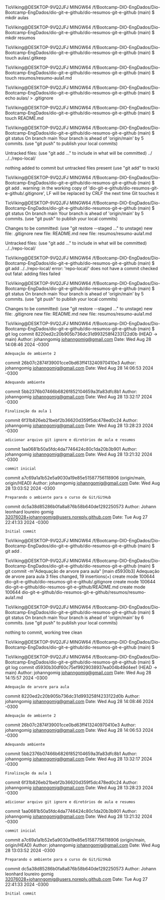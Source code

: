 TioViking@DESKTOP-9VQ2JFJ MINGW64 /f/Bootcamp-DIO-EngDados/Dio-Bootcamp-EngDados/dio-git-e-github/dio-resumos-git-e-github (main)
$ mkdir aulas

TioViking@DESKTOP-9VQ2JFJ MINGW64 /f/Bootcamp-DIO-EngDados/Dio-Bootcamp-EngDados/dio-git-e-github/dio-resumos-git-e-github (main)
$ mkdir resumos

TioViking@DESKTOP-9VQ2JFJ MINGW64 /f/Bootcamp-DIO-EngDados/Dio-Bootcamp-EngDados/dio-git-e-github/dio-resumos-git-e-github (main)
$ touch aulas/.gitkeep

TioViking@DESKTOP-9VQ2JFJ MINGW64 /f/Bootcamp-DIO-EngDados/Dio-Bootcamp-EngDados/dio-git-e-github/dio-resumos-git-e-github (main)
$ touch resumos/resumo-aula1.md

TioViking@DESKTOP-9VQ2JFJ MINGW64 /f/Bootcamp-DIO-EngDados/Dio-Bootcamp-EngDados/dio-git-e-github/dio-resumos-git-e-github (main)
$ echo aulas/ > .gitignore

TioViking@DESKTOP-9VQ2JFJ MINGW64 /f/Bootcamp-DIO-EngDados/Dio-Bootcamp-EngDados/dio-git-e-github/dio-resumos-git-e-github (main)
$ touch README.md

TioViking@DESKTOP-9VQ2JFJ MINGW64 /f/Bootcamp-DIO-EngDados/Dio-Bootcamp-EngDados/dio-git-e-github/dio-resumos-git-e-github (main)
$ git status
On branch main
Your branch is ahead of 'origin/main' by 5 commits.
  (use "git push" to publish your local commits)

Untracked files:
  (use "git add <file>..." to include in what will be committed)
        ../
        ../../repo-local/

nothing added to commit but untracked files present (use "git add" to track)

TioViking@DESKTOP-9VQ2JFJ MINGW64 /f/Bootcamp-DIO-EngDados/Dio-Bootcamp-EngDados/dio-git-e-github/dio-resumos-git-e-github (main)
$ git add .
warning: in the working copy of 'dio-git-e-github/dio-resumos-git-e-github/.gitignore', LF will be replaced by CRLF the next time Git touches it

TioViking@DESKTOP-9VQ2JFJ MINGW64 /f/Bootcamp-DIO-EngDados/Dio-Bootcamp-EngDados/dio-git-e-github/dio-resumos-git-e-github (main)
$ git status
On branch main
Your branch is ahead of 'origin/main' by 5 commits.
  (use "git push" to publish your local commits)

Changes to be committed:
  (use "git restore --staged <file>..." to unstage)
        new file:   .gitignore
        new file:   README.md
        new file:   resumos/resumo-aula1.md

Untracked files:
  (use "git add <file>..." to include in what will be committed)
        ../../repo-local/


TioViking@DESKTOP-9VQ2JFJ MINGW64 /f/Bootcamp-DIO-EngDados/Dio-Bootcamp-EngDados/dio-git-e-github/dio-resumos-git-e-github (main)
$ git add ../../repo-local/
error: 'repo-local/' does not have a commit checked out
fatal: adding files failed

TioViking@DESKTOP-9VQ2JFJ MINGW64 /f/Bootcamp-DIO-EngDados/Dio-Bootcamp-EngDados/dio-git-e-github/dio-resumos-git-e-github (main)
$ git status
On branch main
Your branch is ahead of 'origin/main' by 5 commits.
  (use "git push" to publish your local commits)

Changes to be committed:
  (use "git restore --staged <file>..." to unstage)
        new file:   .gitignore
        new file:   README.md
        new file:   resumos/resumo-aula1.md


TioViking@DESKTOP-9VQ2JFJ MINGW64 /f/Bootcamp-DIO-EngDados/Dio-Bootcamp-EngDados/dio-git-e-github/dio-resumos-git-e-github (main)
$ git log
commit 8220ed2c20b905b736dc31d993258f4233122d0b (HEAD -> main)
Author: johanngomig <johanngomig@gmail.com>
Date:   Wed Aug 28 14:08:46 2024 -0300

    Adequação de ambiente 2

commit 26b07c2874f39001cce0bd63ff413240970410e3
Author: johanngomig <johanngomig@gmail.com>
Date:   Wed Aug 28 14:06:53 2024 -0300

    Adequando ambiente

commit 5bb2376b07466b6826f852104659a3fa83dfc8b1
Author: johanngomig <johanngomig@gmail.com>
Date:   Wed Aug 28 13:32:17 2024 -0300

    Finalização da aula 1

commit 6f31b826eb21bebf2b36620d359f5dc478ed0c24
Author: johanngomig <johanngomig@gmail.com>
Date:   Wed Aug 28 13:28:23 2024 -0300

    adicionar arquivo git ignore e diretórios de aula e resumos

commit 1aa0681b50a5fdc4da7746424c80c1da20b3b901
Author: johanngomig <johanngomig@gmail.com>
Date:   Wed Aug 28 13:21:32 2024 -0300

    commit inicial

commit a7c69a1a1b52e5a9030a19e85e51587756118906 (origin/main, origin/HEAD)
Author: johanngomig <johanngomig@gmail.com>
Date:   Wed Aug 28 13:03:52 2024 -0300

    Preparando o ambiente para o curso de Git/GitHub

commit dc5a38d85286b0fa8a876b58b640de1292250573
Author: Johann leonhard loureiro gomig <32076028+johanngomig@users.noreply.github.com>
Date:   Tue Aug 27 22:41:33 2024 -0300

    Initial commit

TioViking@DESKTOP-9VQ2JFJ MINGW64 /f/Bootcamp-DIO-EngDados/Dio-Bootcamp-EngDados/dio-git-e-github/dio-resumos-git-e-github (main)
$ git add .

TioViking@DESKTOP-9VQ2JFJ MINGW64 /f/Bootcamp-DIO-EngDados/Dio-Bootcamp-EngDados/dio-git-e-github/dio-resumos-git-e-github (main)
$ git commit -m"Adequação de arvore para aula"
[main d5930b3] Adequação de arvore para aula
 3 files changed, 19 insertions(+)
 create mode 100644 dio-git-e-github/dio-resumos-git-e-github/.gitignore
 create mode 100644 dio-git-e-github/dio-resumos-git-e-github/README.md
 create mode 100644 dio-git-e-github/dio-resumos-git-e-github/resumos/resumo-aula1.md

TioViking@DESKTOP-9VQ2JFJ MINGW64 /f/Bootcamp-DIO-EngDados/Dio-Bootcamp-EngDados/dio-git-e-github/dio-resumos-git-e-github (main)
$ git status
On branch main
Your branch is ahead of 'origin/main' by 6 commits.
  (use "git push" to publish your local commits)

nothing to commit, working tree clean

TioViking@DESKTOP-9VQ2JFJ MINGW64 /f/Bootcamp-DIO-EngDados/Dio-Bootcamp-EngDados/dio-git-e-github/dio-resumos-git-e-github (main)
$

TioViking@DESKTOP-9VQ2JFJ MINGW64 /f/Bootcamp-DIO-EngDados/Dio-Bootcamp-EngDados/dio-git-e-github/dio-resumos-git-e-github (main)
$ git log
commit d5930b30df60c75ef9929038937ea004b49d4ee1 (HEAD -> main)
Author: johanngomig <johanngomig@gmail.com>
Date:   Wed Aug 28 14:15:57 2024 -0300

    Adequação de arvore para aula

commit 8220ed2c20b905b736dc31d993258f4233122d0b
Author: johanngomig <johanngomig@gmail.com>
Date:   Wed Aug 28 14:08:46 2024 -0300

    Adequação de ambiente 2

commit 26b07c2874f39001cce0bd63ff413240970410e3
Author: johanngomig <johanngomig@gmail.com>
Date:   Wed Aug 28 14:06:53 2024 -0300

    Adequando ambiente

commit 5bb2376b07466b6826f852104659a3fa83dfc8b1
Author: johanngomig <johanngomig@gmail.com>
Date:   Wed Aug 28 13:32:17 2024 -0300

    Finalização da aula 1

commit 6f31b826eb21bebf2b36620d359f5dc478ed0c24
Author: johanngomig <johanngomig@gmail.com>
Date:   Wed Aug 28 13:28:23 2024 -0300

    adicionar arquivo git ignore e diretórios de aula e resumos

commit 1aa0681b50a5fdc4da7746424c80c1da20b3b901
Author: johanngomig <johanngomig@gmail.com>
Date:   Wed Aug 28 13:21:32 2024 -0300

    commit inicial

commit a7c69a1a1b52e5a9030a19e85e51587756118906 (origin/main, origin/HEAD)
Author: johanngomig <johanngomig@gmail.com>
Date:   Wed Aug 28 13:03:52 2024 -0300

    Preparando o ambiente para o curso de Git/GitHub

commit dc5a38d85286b0fa8a876b58b640de1292250573
Author: Johann leonhard loureiro gomig <32076028+johanngomig@users.noreply.github.com>
Date:   Tue Aug 27 22:41:33 2024 -0300

    Initial commit
